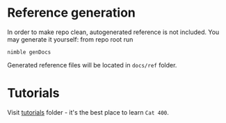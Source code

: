 
Reference generation
====================

In order to make repo clean, autogenerated reference is not included. You may generate it yourself: from repo root run

```
nimble genDocs
```

Generated reference files will be located in `docs/ref` folder.

Tutorials
=========

Visit [tutorials](tutorials/) folder - it's the best place to learn `Cat 400`.
